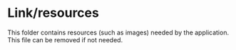 # Link/resources

This folder contains resources (such as images) needed by the application. This file can
be removed if not needed.
